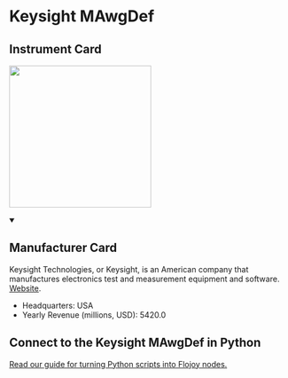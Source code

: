 
# Keysight MAwgDef

## Instrument Card

<div className="flex">

<div>



</div>

<img width="256" src="https://v5.airtableusercontent.com/v1/19/19/1691539200000/PpB01l8UeH_ZOEG6zZmUgw/DdESMUGZV2w7knvcVqLngDYG3gwUQE7hz_DLNWWdxEgLIIZQnOt4QhQmimrdk7RMrLJxEgOMbvCUPr6ko0CRokatpszo0J1itmxXAYm_v88/0MA2zlVS_2RrzOCl6o0PdAj98MAGAye4zTwWy3FcqT8"/>

</div>

>

<details open>
<summary><h2>Manufacturer Card</h2></summary>

Keysight Technologies, or Keysight, is an American company that manufactures electronics test and measurement equipment and software. <a href="https://www.keysight.com/us/en/home.html">Website</a>.

<ul>
  <li>Headquarters: USA</li>
  <li>Yearly Revenue (millions, USD): 5420.0</li>
</ul>
</details>

## Connect to the Keysight MAwgDef in Python

[Read our guide for turning Python scripts into Flojoy nodes.](https://docs.flojoy.ai/custom-nodes/creating-custom-node/)


